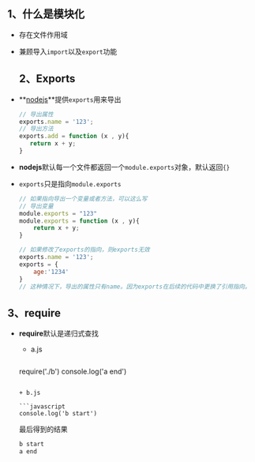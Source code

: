 ## 1、什么是模块化

+ 存在文件作用域
+ 兼顾导入`import`以及`export`功能

	## 2、Exports

+ **<u>nodejs</u>**提供`exports`用来导出

  ```javascript
  // 导出属性
  exports.name = '123';
  // 导出方法
  exports.add = function (x , y){
     return x + y;
  }
  ```

+ **nodejs**默认每一个文件都返回一个`module.exports`对象，默认返回`{}`

+ `exports`只是指向`module.exports`

  ```javascript
  // 如果指向导出一个变量或者方法，可以这么写
  // 导出变量
  module.exports = "123"
  module.exports = function (x , y){
      return x + y;
  }
  ```

  ```javascript
  // 如果修改了exports的指向，则exports无效
  exports.name = '123';
  exports = {
      age:'1234'
  }
  // 这种情况下，导出的属性只有name。因为exports在后续的代码中更换了引用指向。
  ```

## 3、require

+ **require**默认是递归式查找

  + a.js

    ```javascript
  require('./b')
  console.log('a end')	 
    ```

  + b.js

  ```javascript
  console.log('b start')
  ```

  最后得到的结果

  ```javascript
  b start
  a end
  ```

  

